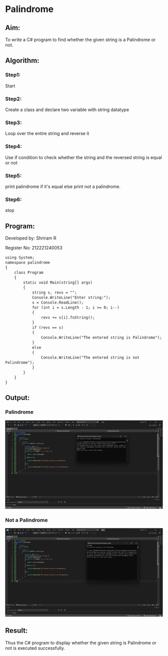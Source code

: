 # Palindrome


## Aim:
To write a C# program to find whether the given string is a Palindrome or not.



## Algorithm:

### Step1:
Start 

### Step2:
Create a class and declare two variable with string datatype

### Step3:
Loop over the entire string and reverse it

### Step4:
Use if condition to check whether the string and the reversed string is equal or not

### Step5:
print palindrome if it's equal else print not a palindrome.

### Step6:
stop




## Program:


Developed by: Shriram R

Register No: 212221240053
~~~
using System;
namespace palindrome
{
    class Program
    {
        static void Main(string[] args)
        {
            string s, revs = "";
            Console.WriteLine("Enter string:");
            s = Console.ReadLine();
            for (int i = s.Length - 1; i >= 0; i--)
            {
                revs += s[i].ToString();
            }
            if (revs == s)
            {
                Console.WriteLine("The entered string is Palindrome");
            }
            else
            {
                Console.WriteLine("The entered string is not Palindrome");
            }
        }
    }
}
~~~

## Output:
### Palindrome
![](EXPNO2.PNG)
### Not a Palindrome
![](EXPNO2.1.PNG)

## Result:

Thus the C# program to display whether the given string is Palindrome or not is executed successfully.
